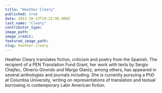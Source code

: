 ```yaml
---
title: "Heather Cleary"
published: true
date: 2013-10-23T19:22:00.000Z
last_name: "Cleary"
contributor_type:
image_path:
image_credit:
featured_image_path:
slug: heather-cleary
---
```


Heather Cleary translates fiction, criticism and poetry from the Spanish. The recipient of a PEN Translation Fund Grant, her work with texts by Sergio Chejfec, Oliverio Girondo and Margo Glantz, among others, has appeared in several anthologies and journals including. She is currently pursuing a PhD at Columbia University, writing on representations of translation and textual borrowing in contemporary Latin American fiction.


